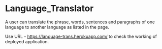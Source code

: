 # Language_Translator
A user can translate the phrase, words, sentences and paragraphs of one language to another language as listed in the page. 

Use URL - https://language-trans.herokuapp.com/ to check the working of deployed application.
